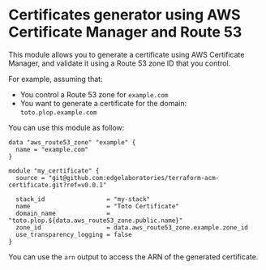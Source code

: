 # Certificates generator using AWS Certificate Manager and Route 53

This module allows you to generate a certificate using AWS Certificate Manager,
and validate it using a Route 53 zone ID that you control.

For example, assuming that:

* You control a Route 53 zone for `example.com`
* You want to generate a certificate for the domain: `toto.plop.example.com`

You can use this module as follow:

```hcl
data "aws_route53_zone" "example" {
  name = "example.com"
}

module "my_certificate" {
  source = "git@github.com:edgelaboratories/terraform-acm-certificate.git?ref=v0.0.1"

  stack_id                 = "my-stack"
  name                     = "Toto Certificate"
  domain_name              = "toto.plop.${data.aws_route53_zone.public.name}"
  zone_id                  = data.aws_route53_zone.example.zone_id
  use_transparency_logging = false
}
```

You can use the `arn` output to access the ARN of the generated certificate.
